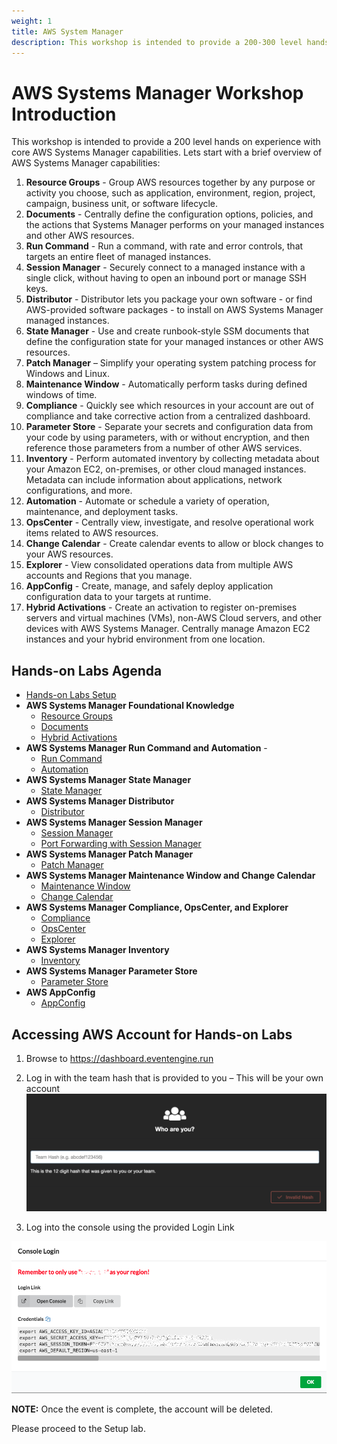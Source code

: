 ```yaml
---
weight: 1
title: AWS System Manager
description: This workshop is intended to provide a 200-300 level hands on experience with core AWS Systems Manager capabilities.
---
```


# AWS Systems Manager Workshop Introduction

This workshop is intended to provide a 200 level hands on experience with core AWS Systems Manager capabilities. Lets start with a brief overview of AWS Systems Manager capabilities: 

1.	**Resource Groups** - Group AWS resources together by any purpose or activity you choose, such as application, environment, region, project, campaign, business unit, or software lifecycle.
2.	**Documents** - Centrally define the configuration options, policies, and the actions that Systems Manager performs on your managed instances and other AWS resources.
3.	**Run Command** - Run a command, with rate and error controls, that targets an entire fleet of managed instances.
4.	**Session Manager** - Securely connect to a managed instance with a single click, without having to open an inbound port or manage SSH keys. 
5.	**Distributor** - Distributor lets you package your own software - or find AWS-provided software packages - to install on AWS Systems Manager managed instances.
6.	**State Manager** - Use and create runbook-style SSM documents that define the configuration state for your managed instances or other AWS resources.
7.	**Patch Manager** – Simplify your operating system patching process for Windows and Linux.
8.	**Maintenance Window** - Automatically perform tasks during defined windows of time.
9.	**Compliance** - Quickly see which resources in your account are out of compliance and take corrective action from a centralized dashboard.
10.	**Parameter Store** - Separate your secrets and configuration data from your code by using parameters, with or without encryption, and then reference those parameters from a number of other AWS services.
11.	**Inventory** - Perform automated inventory by collecting metadata about your Amazon EC2, on-premises, or other cloud managed instances. Metadata can include information about applications, network configurations, and more.
12.	**Automation** - Automate or schedule a variety of operation, maintenance, and deployment tasks.
13.	**OpsCenter** - Centrally view, investigate, and resolve operational work items related to AWS resources.
14.	**Change Calendar** - Create calendar events to allow or block changes to your AWS resources.
15.	**Explorer** - View consolidated operations data from multiple AWS accounts and Regions that you manage. 
16.	**AppConfig** - Create, manage, and safely deploy application configuration data to your targets at runtime.
17.	**Hybrid Activations** - Create an activation to register on-premises servers and virtual machines (VMs), non-AWS Cloud servers, and other devices with AWS Systems Manager. Centrally manage Amazon EC2 instances and your hybrid environment from one location.

## Hands-on Labs Agenda
- [Hands-on Labs Setup](setup)
- **AWS Systems Manager Foundational Knowledge**
  - [Resource Groups](resourcegroups_tags) 
  - [Documents](documents)
  - [Hybrid Activations](hybridactivations)
- **AWS Systems Manager Run Command and Automation** - 
  - [Run Command](runcommand)
  - [Automation](automation)
- **AWS Systems Manager State Manager** 
  - [State Manager](statemanager)
- **AWS Systems Manager Distributor**
  - [Distributor](distributor)
- **AWS Systems Manager Session Manager** 
  - [Session Manager](sessionmanager)
  - [Port Forwarding with Session Manager](sessionmanager-portforward)
- **AWS Systems Manager Patch Manager**
  - [Patch Manager](patchmanager)
- **AWS Systems Manager Maintenance Window and Change Calendar** 
  - [Maintenance Window](maintenancewindow)
  - [Change Calendar](changecalendar)
- **AWS Systems Manager Compliance, OpsCenter, and Explorer** 
  - [Compliance](compliance)
  - [OpsCenter](opscenter)
  - [Explorer](explorer)
- **AWS Systems Manager Inventory**
  - [Inventory](inventory)
- **AWS Systems Manager Parameter Store** 
  - [Parameter Store](parameterstore)
- **AWS AppConfig**
  - [AppConfig](appconfig)

## Accessing AWS Account for Hands-on Labs

1.	Browse to https://dashboard.eventengine.run 
2.	Log in with the team hash that is provided to you – This will be your own account
![](./media/image1.png)

3.	Log into the console using the provided Login Link

![](./media/image2.png)
	 
**NOTE:** Once the event is complete, the account will be deleted.  

Please proceed to the Setup lab. 